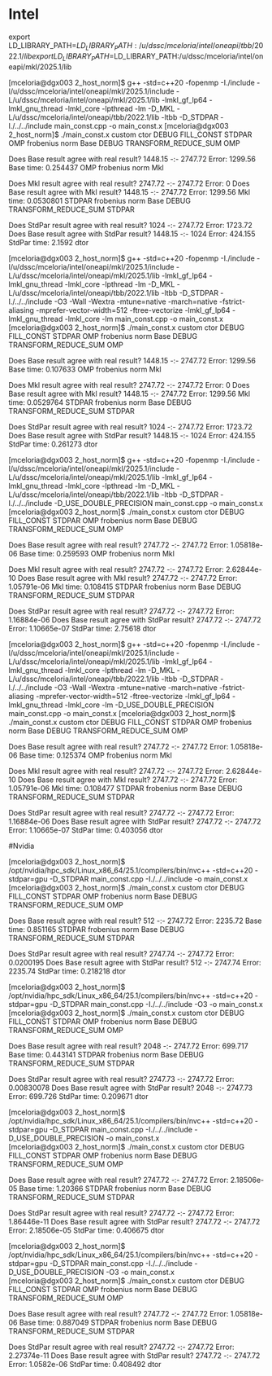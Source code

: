 # Intel

export LD_LIBRARY_PATH=$LD_LIBRARY_PATH:/u/dssc/mceloria/intel/oneapi/tbb/2022.1/lib
export LD_LIBRARY_PATH=$LD_LIBRARY_PATH:/u/dssc/mceloria/intel/oneapi/mkl/2025.1/lib

[mceloria@dgx003 2_host_norm]$ g++ -std=c++20 -fopenmp -I./include -I/u/dssc/mceloria/intel/oneapi/mkl/2025.1/include -L/u/dssc/mceloria/intel/oneapi/mkl/2025.1/lib -lmkl_gf_lp64 -lmkl_gnu_thread -lmkl_core -lpthread -lm -D_MKL -L/u/dssc/mceloria/intel/oneapi/tbb/2022.1/lib -ltbb -D_STDPAR -I./../../include main_const.cpp -o main_const.x
[mceloria@dgx003 2_host_norm]$ ./main_const.x 
custom ctor
DEBUG FILL_CONST STDPAR
OMP frobenius norm Base
DEBUG TRANSFORM_REDUCE_SUM OMP

Does Base result agree with real result? 1448.15 -:- 2747.72 	Error: 1299.56
Base  time: 0.254437
OMP frobenius norm Mkl

Does Mkl  result agree with real result? 2747.72 -:- 2747.72 	Error: 0
Does Base result agree with Mkl  result? 1448.15 -:- 2747.72 	Error: 1299.56
Mkl  time: 0.0530801
STDPAR frobenius norm Base
DEBUG TRANSFORM_REDUCE_SUM STDPAR

Does StdPar result agree with real   result? 1024 -:- 2747.72 	Error: 1723.72
Does Base   result agree with StdPar result? 1448.15 -:- 1024 	Error: 424.155
StdPar time: 2.1592
dtor




[mceloria@dgx003 2_host_norm]$ g++ -std=c++20 -fopenmp -I./include -I/u/dssc/mceloria/intel/oneapi/mkl/2025.1/include -L/u/dssc/mceloria/intel/oneapi/mkl/2025.1/lib -lmkl_gf_lp64 -lmkl_gnu_thread -lmkl_core -lpthread -lm -D_MKL -L/u/dssc/mceloria/intel/oneapi/tbb/2022.1/lib -ltbb -D_STDPAR -I./../../include -O3 -Wall -Wextra -mtune=native -march=native -fstrict-aliasing -mprefer-vector-width=512 -ftree-vectorize -lmkl_gf_lp64 -lmkl_gnu_thread -lmkl_core -lm  main_const.cpp -o main_const.x
[mceloria@dgx003 2_host_norm]$ ./main_const.x 
custom ctor
DEBUG FILL_CONST STDPAR
OMP frobenius norm Base
DEBUG TRANSFORM_REDUCE_SUM OMP

Does Base result agree with real result? 1448.15 -:- 2747.72 	Error: 1299.56
Base  time: 0.107633
OMP frobenius norm Mkl

Does Mkl  result agree with real result? 2747.72 -:- 2747.72 	Error: 0
Does Base result agree with Mkl  result? 1448.15 -:- 2747.72 	Error: 1299.56
Mkl  time: 0.0529764
STDPAR frobenius norm Base
DEBUG TRANSFORM_REDUCE_SUM STDPAR

Does StdPar result agree with real   result? 1024 -:- 2747.72 	Error: 1723.72
Does Base   result agree with StdPar result? 1448.15 -:- 1024 	Error: 424.155
StdPar time: 0.261273
dtor



[mceloria@dgx003 2_host_norm]$ g++ -std=c++20 -fopenmp -I./include -I/u/dssc/mceloria/intel/oneapi/mkl/2025.1/include -L/u/dssc/mceloria/intel/oneapi/mkl/2025.1/lib -lmkl_gf_lp64 -lmkl_gnu_thread -lmkl_core -lpthread -lm -D_MKL -L/u/dssc/mceloria/intel/oneapi/tbb/2022.1/lib -ltbb -D_STDPAR -I./../../include -D_USE_DOUBLE_PRECISION main_const.cpp -o main_const.x
[mceloria@dgx003 2_host_norm]$ ./main_const.x 
custom ctor
DEBUG FILL_CONST STDPAR
OMP frobenius norm Base
DEBUG TRANSFORM_REDUCE_SUM OMP

Does Base result agree with real result? 2747.72 -:- 2747.72 	Error: 1.05818e-06
Base  time: 0.259593
OMP frobenius norm Mkl

Does Mkl  result agree with real result? 2747.72 -:- 2747.72 	Error: 2.62844e-10
Does Base result agree with Mkl  result? 2747.72 -:- 2747.72 	Error: 1.05791e-06
Mkl  time: 0.108415
STDPAR frobenius norm Base
DEBUG TRANSFORM_REDUCE_SUM STDPAR

Does StdPar result agree with real   result? 2747.72 -:- 2747.72 	Error: 1.16884e-06
Does Base   result agree with StdPar result? 2747.72 -:- 2747.72 	Error: 1.10665e-07
StdPar time: 2.75618
dtor



[mceloria@dgx003 2_host_norm]$ g++ -std=c++20 -fopenmp -I./include -I/u/dssc/mceloria/intel/oneapi/mkl/2025.1/include -L/u/dssc/mceloria/intel/oneapi/mkl/2025.1/lib -lmkl_gf_lp64 -lmkl_gnu_thread -lmkl_core -lpthread -lm -D_MKL -L/u/dssc/mceloria/intel/oneapi/tbb/2022.1/lib -ltbb -D_STDPAR -I./../../include -O3 -Wall -Wextra -mtune=native -march=native -fstrict-aliasing -mprefer-vector-width=512 -ftree-vectorize -lmkl_gf_lp64 -lmkl_gnu_thread -lmkl_core -lm -D_USE_DOUBLE_PRECISION main_const.cpp -o main_const.x
[mceloria@dgx003 2_host_norm]$ ./main_const.x 
custom ctor
DEBUG FILL_CONST STDPAR
OMP frobenius norm Base
DEBUG TRANSFORM_REDUCE_SUM OMP

Does Base result agree with real result? 2747.72 -:- 2747.72 	Error: 1.05818e-06
Base  time: 0.125374
OMP frobenius norm Mkl

Does Mkl  result agree with real result? 2747.72 -:- 2747.72 	Error: 2.62844e-10
Does Base result agree with Mkl  result? 2747.72 -:- 2747.72 	Error: 1.05791e-06
Mkl  time: 0.108477
STDPAR frobenius norm Base
DEBUG TRANSFORM_REDUCE_SUM STDPAR

Does StdPar result agree with real   result? 2747.72 -:- 2747.72 	Error: 1.16884e-06
Does Base   result agree with StdPar result? 2747.72 -:- 2747.72 	Error: 1.10665e-07
StdPar time: 0.403056
dtor



#Nvidia


[mceloria@dgx003 2_host_norm]$ /opt/nvidia/hpc_sdk/Linux_x86_64/25.1/compilers/bin/nvc++ -std=c++20  -stdpar=gpu -D_STDPAR main_const.cpp -I./../../include -o main_const.x          
[mceloria@dgx003 2_host_norm]$ ./main_const.x 
custom ctor
DEBUG FILL_CONST STDPAR
OMP frobenius norm Base
DEBUG TRANSFORM_REDUCE_SUM OMP

Does Base result agree with real result? 512 -:- 2747.72 	Error: 2235.72
Base  time: 0.851165
STDPAR frobenius norm Base
DEBUG TRANSFORM_REDUCE_SUM STDPAR

Does StdPar result agree with real   result? 2747.74 -:- 2747.72 	Error: 0.0200195
Does Base   result agree with StdPar result? 512 -:- 2747.74 	Error: 2235.74
StdPar time: 0.218218
dtor



[mceloria@dgx003 2_host_norm]$ /opt/nvidia/hpc_sdk/Linux_x86_64/25.1/compilers/bin/nvc++ -std=c++20  -stdpar=gpu -D_STDPAR main_const.cpp -I./../../include -O3 -o main_const.x          
[mceloria@dgx003 2_host_norm]$ ./main_const.x 
custom ctor
DEBUG FILL_CONST STDPAR
OMP frobenius norm Base
DEBUG TRANSFORM_REDUCE_SUM OMP

Does Base result agree with real result? 2048 -:- 2747.72 	Error: 699.717
Base  time: 0.443141
STDPAR frobenius norm Base
DEBUG TRANSFORM_REDUCE_SUM STDPAR

Does StdPar result agree with real   result? 2747.73 -:- 2747.72 	Error: 0.00830078
Does Base   result agree with StdPar result? 2048 -:- 2747.73 	Error: 699.726
StdPar time: 0.209671
dtor



[mceloria@dgx003 2_host_norm]$ /opt/nvidia/hpc_sdk/Linux_x86_64/25.1/compilers/bin/nvc++ -std=c++20  -stdpar=gpu -D_STDPAR main_const.cpp -I./../../include -D_USE_DOUBLE_PRECISION -o main_const.x          
[mceloria@dgx003 2_host_norm]$ ./main_const.x 
custom ctor
DEBUG FILL_CONST STDPAR
OMP frobenius norm Base
DEBUG TRANSFORM_REDUCE_SUM OMP

Does Base result agree with real result? 2747.72 -:- 2747.72 	Error: 2.18506e-05
Base  time: 1.20366
STDPAR frobenius norm Base
DEBUG TRANSFORM_REDUCE_SUM STDPAR

Does StdPar result agree with real   result? 2747.72 -:- 2747.72 	Error: 1.86446e-11
Does Base   result agree with StdPar result? 2747.72 -:- 2747.72 	Error: 2.18506e-05
StdPar time: 0.406675
dtor



[mceloria@dgx003 2_host_norm]$ /opt/nvidia/hpc_sdk/Linux_x86_64/25.1/compilers/bin/nvc++ -std=c++20  -stdpar=gpu -D_STDPAR main_const.cpp -I./../../include -D_USE_DOUBLE_PRECISION -O3 -o main_const.x         
[mceloria@dgx003 2_host_norm]$ ./main_const.x 
custom ctor
DEBUG FILL_CONST STDPAR
OMP frobenius norm Base
DEBUG TRANSFORM_REDUCE_SUM OMP

Does Base result agree with real result? 2747.72 -:- 2747.72 	Error: 1.05818e-06
Base  time: 0.887049
STDPAR frobenius norm Base
DEBUG TRANSFORM_REDUCE_SUM STDPAR

Does StdPar result agree with real   result? 2747.72 -:- 2747.72 	Error: 2.27374e-11
Does Base   result agree with StdPar result? 2747.72 -:- 2747.72 	Error: 1.0582e-06
StdPar time: 0.408492
dtor


 
